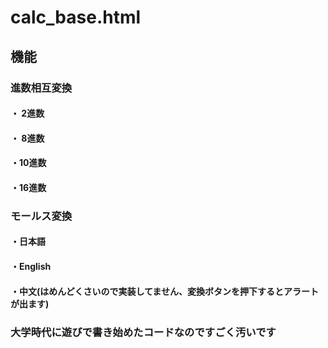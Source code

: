 # calc_base.html
## 機能
### 進数相互変換
#### ・ 2進数
#### ・ 8進数
#### ・10進数
#### ・16進数
### モールス変換
#### ・日本語
#### ・English
#### ・中文(はめんどくさいので実装してません、変換ボタンを押下するとアラートが出ます)

### 大学時代に遊びで書き始めたコードなのですごく汚いです
